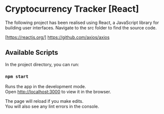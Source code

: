 # Cryptocurrency Tracker [React]

The following project has been realised using React, a JavaScript library for building user interfaces. Navigate to the src folder to find the source code.

[https://reactjs.org/]
https://github.com/axios/axios

## Available Scripts

In the project directory, you can run:

### `npm start`

Runs the app in the development mode.\
Open [http://localhost:3000](http://localhost:3000) to view it in the browser.

The page will reload if you make edits.\
You will also see any lint errors in the console.


